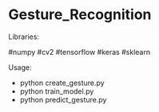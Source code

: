 # Gesture_Recognition

Libraries:

#numpy
#cv2
#tensorflow
#keras
#sklearn

Usage:

 *  python create_gesture.py
 *  python  train_model.py
 *  python  predict_gesture.py

